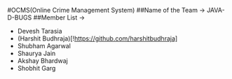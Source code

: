 #OCMS(Online Crime Management System)
##Name of the Team -> JAVA-D-BUGS
##Member List ->
* Devesh Tarasia
* (Harshit Budhraja)[!https://github.com/harshitbudhraja]
* Shubham Agarwal
* Shaurya Jain
* Akshay Bhardwaj
* Shobhit Garg
